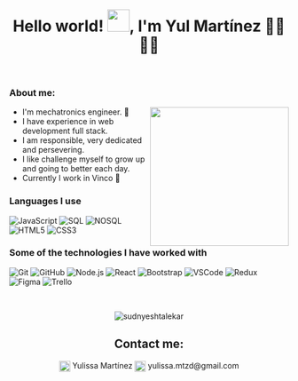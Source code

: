 <h1 align="center">Hello world! <img src="https://github.com/sudnyeshtalekar/sudnyeshtalekar/blob/master/Assets/Hi.gif" width="40px">, I'm Yul Martínez 👩‍💻👷‍♀️</h1>
<br />
<h3>About me:</h3>
<img align= "right" width= "250" src= "https://pa1.narvii.com/6580/8098c6e9207376889eeb0532d9f5a0723c4d73f5_hq.gif"/>

- I'm mechatronics engineer. 👷‍
- I have experience in web development full stack.
- I am responsible, very dedicated and persevering.
- I like challenge myself to grow up and going to better each day.
- Currently I work in Vinco 💚

<h3>Languages I use</h3>

![JavaScript](https://img.shields.io/badge/-JavaScript-000000?style=flat&logo=javascript)
![SQL](https://img.shields.io/badge/-PostgreSQL-000000?style=flat&logo=postgresql)
![NOSQL](https://img.shields.io/badge/-MongoDB-000000?style=flat&logo=mongodb)
![HTML5](https://img.shields.io/badge/-HTML5-000000?style=flat&logo=html5)
![CSS3](https://img.shields.io/badge/-CSS3-000000?style=flat&logo=css3)

<h3>Some of the technologies I have worked with</h3>

![Git](https://img.shields.io/badge/-Git-222222?style=flat&logo=git&logoColor=F05032)
![GitHub](https://img.shields.io/badge/-GitHub-222222?style=flat&logo=github&logoColor=181717)
![Node.js](https://img.shields.io/badge/-Node.js-222222?style=flat&logo=node.js&logoColor=339933)
![React](https://img.shields.io/badge/-React-222222?style=flat&logo=React&logoColor=61DAFB)
![Bootstrap](https://img.shields.io/badge/-Bootstrap-222222?style=flat&logo=bootstrap&logoColor=563D7C)
![VSCode](http://img.shields.io/badge/-VS%20Code-222222?style=flat&logo=visual%20studio%20code&logoColor=61DAFB)
![Redux](http://img.shields.io/badge/-Redux-222222?style=flat&logo=redux&logoColor=563D7C)
![Figma](http://img.shields.io/badge/-Figma-222222?style=flat&logo=figma&logoColor=white)
![Trello](http://img.shields.io/badge/-Trello-222222?style=flat&logo=trello&logoColor=gray)

<br />
<p align="center"> <img src="https://github-readme-stats.vercel.app/api?username=yulsmd&show_icons=true&theme=dark" alt="sudnyeshtalekar" /> 
</p>

<h2 align="center">Contact me:</h2>

<div align="center">
<a href="https://www.linkedin.com/in/yulissamtzd/" target="__blank" text-color="white"><img align="center" src="https://img.icons8.com/color/96/000000/linkedin.png" alt="Yulissa" height="20" width="20" /></a>  Yulissa Martínez
<a href="mailto:yulissa.mtzd@gmail.com " target="__blank"><img align="center" src="https://img.icons8.com/color/96/000000/gmail--v1.png" alt="Yulissa" height="20" width="20" /></a>  yulissa.mtzd@gmail.com
</div>
